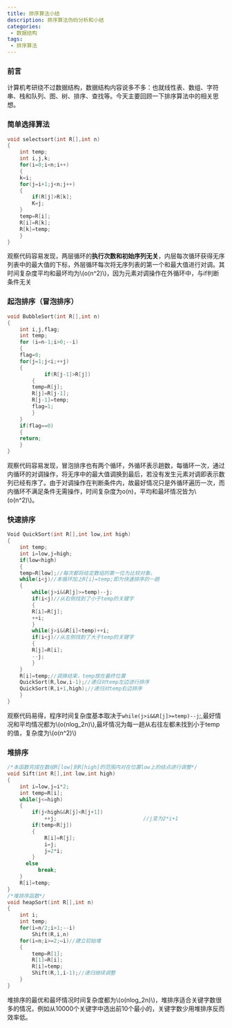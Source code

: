 ```yaml
---
title: 排序算法小结
description: 排序算法伪码分析和小结
categories:
 - 数据结构
tags:
 - 排序算法
---
```


### 前言

计算机考研绕不过数据结构，数据结构内容说多不多：也就线性表、数组、字符串、栈和队列、图、树、排序、查找等。今天主要回顾一下排序算法中的相关思想。

### 简单选择算法

```c
void selectsort(int R[],int n)
{
    int temp;
    int i,j,k;
    for(i=0;i<n;i++)
    {
	k=i;
	for(j=i+1;j<n;j++)
	{
	    if(R[j]>R[k];
		K=j;
	}
	temp=R[i];
	R[i]=R[k];
	R[k]=temp;
    }
}
```

观察代码容易发现，两层循环的**执行次数和初始序列无关**，内层每次循环获得无序列表中的最大值的下标，外层循环每次将无序列表的第一个和最大值进行对调。其时间复杂度平均和最坏均为\\(o(n^2)\\)，因为元素对调操作在外循环中，与if判断条件无关

### 起泡排序（冒泡排序）

```c
void BubbleSort(int R[],int n)
{
    int i,j,flag;
    int temp;
    for (i=n-1;i>0;--i)
    {
	flag=0;
	for(j=1;j<i;++j)
	{
            if(R[j-1]>R[j])
	    {
		temp=R[j];
		R[j]=R[j-1];
		R[j-1]=temp;
		flag=1;
	    }
	}
    if(flag==0)
    {
	return;
    }
}
```

观察代码容易发现，冒泡排序也有两个循环，外循环表示趟数，每循环一次，通过内循环的对调操作，将无序中的最大值调换到最后，若没有发生元素对调即表示数列已经有序了。由于对调操作在判断条件内，故最好情况只是外循环遍历一次，而内循环不满足条件无需操作，时间复杂度为o(n)，平均和最坏情况皆为\\(o(n^2)\\)。

### 快速排序

```c
Void QuickSort(int R[],int low,int high)
{
    int temp;
    int i=low,j=high;
    if(low<high)
    {
	temp=R[low];//每次都将给定数组的第一位为比较对象。
	while(i<j)//本循环加上R[i]=temp;即为快速排序的一趟
	{
	    while(j>i&&R[j]>=temp)--j;
	    if(i<j)//从右侧找到了小于temp的关键字
	    {
		R[i]=R[j];
		++i;
	    }
	    while(j>i&&R[i]<temp)++i;
	    if(i<j)//从左侧找到了大于temp的关键字
	    {
		R[j]=R[i];
		--j;
	    }
	}
	R[i]=temp;//调换结束，temp放在最终位置
	QuickSort(R,low,i-1);//递归对temp左边进行排序
	QuickSort(R,i+1,high);//递归对temp右边排序
    }
}
```

观察代码易得，程序时间复杂度基本取决于`while(j>i&&R[j]>=temp)--j`;,最好情况和平均情况都为\\(o(nlog_2n)\\),最坏情况为每一趟从右往左都未找到小于temp的值，复杂度为\\(o(n^2)\\)

### 堆排序
```c
/*本函数完成在数组R[low]到R[high]的范围内对在位置low上的结点进行调整*/
void Sift(int R[],int low,int high)
{
    int i=low,j=i*2;
    int temp=R[i];
    while(j<=high)
    {
        if(j<high&&R[j]<R[j+1])
            ++j;                            //j变为2*i+1 
        if(temp<R[j])
        {
            R[i]=R[j];
            i=j;
            j=2*i;
        }
      else
          break;
    }
    R[i]=temp;
}
/*堆排序函数*/
void heapSort(int R[],int n)
{
    int i;
    int temp;
    for(i=n/2;i>1;--i)
        Shift(R,i,n)
    for(i=n;i>=2;—i)//建立初始堆
    {
        temp=R[1];
        R[1]=R[i];
        R[i]=temp;
        Shift(R,1,i-1);//递归继续调整
    }
}
```

堆排序的最优和最坏情况时间复杂度都为\\(o(nlog_2n)\\)，堆排序适合关键字数很多的情况，例如从10000个关键字中选出前10个最小的，关键字数少用堆排序反而效率低。
